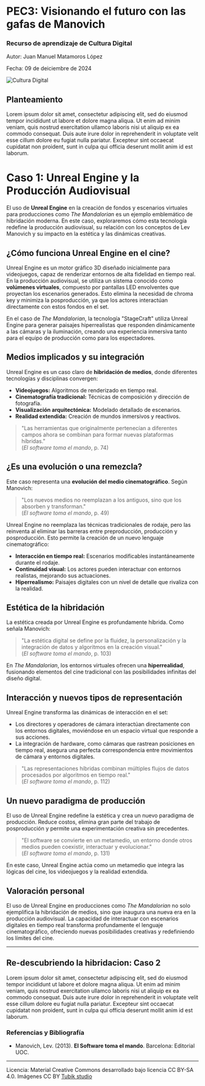 # PEC3: Visionando el futuro con las gafas de Manovich 

### Recurso de aprendizaje de Cultura Digital 


Autor: Juan Manuel Matamoros López


Fecha: 09 de deiciembre de 2024

![Cultura Digital](https://miro.medium.com/max/1400/0*9PyyNvrO2PcD3KuU.png) 



## Planteamiento


Lorem ipsum dolor sit amet, consectetur adipiscing elit, sed do eiusmod tempor incididunt ut labore et dolore magna aliqua. Ut enim ad minim veniam, quis nostrud exercitation ullamco laboris nisi ut aliquip ex ea commodo consequat. Duis aute irure dolor in reprehenderit in voluptate velit esse cillum dolore eu fugiat nulla pariatur. Excepteur sint occaecat cupidatat non proident, sunt in culpa qui officia deserunt mollit anim id est laborum.


# Caso 1: Unreal Engine y la Producción Audiovisual

El uso de **Unreal Engine** en la creación de fondos y escenarios virtuales para producciones como *The Mandalorian* es un ejemplo emblemático de hibridación moderna. En este caso, exploraremos cómo esta tecnología redefine la producción audiovisual, su relación con los conceptos de Lev Manovich y su impacto en la estética y las dinámicas creativas.

## ¿Cómo funciona Unreal Engine en el cine?

Unreal Engine es un motor gráfico 3D diseñado inicialmente para videojuegos, capaz de renderizar entornos de alta fidelidad en tiempo real. En la producción audiovisual, se utiliza un sistema conocido como **volúmenes virtuales**, compuesto por pantallas LED envolventes que proyectan los escenarios generados. Esto elimina la necesidad de chroma key y minimiza la posproducción, ya que los actores interactúan directamente con estos fondos en el set.

En el caso de *The Mandalorian*, la tecnología "StageCraft" utiliza Unreal Engine para generar paisajes hiperrealistas que responden dinámicamente a las cámaras y la iluminación, creando una experiencia inmersiva tanto para el equipo de producción como para los espectadores.

## Medios implicados y su integración

Unreal Engine es un caso claro de **hibridación de medios**, donde diferentes tecnologías y disciplinas convergen:
- **Videojuegos:** Algoritmos de renderizado en tiempo real.
- **Cinematografía tradicional:** Técnicas de composición y dirección de fotografía.
- **Visualización arquitectónica:** Modelado detallado de escenarios.
- **Realidad extendida:** Creación de mundos inmersivos y reactivos.

> "Las herramientas que originalmente pertenecían a diferentes campos ahora se combinan para formar nuevas plataformas híbridas."  
> (*El software toma el mando*, p. 74)

## ¿Es una evolución o una remezcla?

Este caso representa una **evolución del medio cinematográfico**. Según Manovich:

> "Los nuevos medios no reemplazan a los antiguos, sino que los absorben y transforman."  
> (*El software toma el mando*, p. 49)

Unreal Engine no reemplaza las técnicas tradicionales de rodaje, pero las reinventa al eliminar las barreras entre preproducción, producción y posproducción. Esto permite la creación de un nuevo lenguaje cinematográfico:
- **Interacción en tiempo real:** Escenarios modificables instantáneamente durante el rodaje.
- **Continuidad visual:** Los actores pueden interactuar con entornos realistas, mejorando sus actuaciones.
- **Hiperrealismo:** Paisajes digitales con un nivel de detalle que rivaliza con la realidad.

## Estética de la hibridación

La estética creada por Unreal Engine es profundamente híbrida. Como señala Manovich:

> "La estética digital se define por la fluidez, la personalización y la integración de datos y algoritmos en la creación visual."  
> (*El software toma el mando*, p. 103)

En *The Mandalorian*, los entornos virtuales ofrecen una **hiperrealidad**, fusionando elementos del cine tradicional con las posibilidades infinitas del diseño digital.

## Interacción y nuevos tipos de representación

Unreal Engine transforma las dinámicas de interacción en el set:
- Los directores y operadores de cámara interactúan directamente con los entornos digitales, moviéndose en un espacio virtual que responde a sus acciones.
- La integración de hardware, como cámaras que rastrean posiciones en tiempo real, asegura una perfecta correspondencia entre movimientos de cámara y entornos digitales.

> "Las representaciones híbridas combinan múltiples flujos de datos procesados por algoritmos en tiempo real."  
> (*El software toma el mando*, p. 112)

## Un nuevo paradigma de producción

El uso de Unreal Engine redefine la estética y crea un nuevo paradigma de producción. Reduce costos, elimina gran parte del trabajo de posproducción y permite una experimentación creativa sin precedentes.

> "El software se convierte en un metamedio, un entorno donde otros medios pueden coexistir, interactuar y evolucionar."  
> (*El software toma el mando*, p. 131)

En este caso, Unreal Engine actúa como un metamedio que integra las lógicas del cine, los videojuegos y la realidad extendida.

## Valoración personal

El uso de Unreal Engine en producciones como *The Mandalorian* no solo ejemplifica la hibridación de medios, sino que inaugura una nueva era en la producción audiovisual. La capacidad de interactuar con escenarios digitales en tiempo real transforma profundamente el lenguaje cinematográfico, ofreciendo nuevas posibilidades creativas y redefiniendo los límites del cine.

---



## Re-descubriendo la hibridacion: Caso 2

Lorem ipsum dolor sit amet, consectetur adipiscing elit, sed do eiusmod tempor incididunt ut labore et dolore magna aliqua. Ut enim ad minim veniam, quis nostrud exercitation ullamco laboris nisi ut aliquip ex ea commodo consequat. Duis aute irure dolor in reprehenderit in voluptate velit esse cillum dolore eu fugiat nulla pariatur. Excepteur sint occaecat cupidatat non proident, sunt in culpa qui officia deserunt mollit anim id est laborum.


### Referencias y Bibliografía

* Manovich, Lev. (2013). **El Software toma el mando**. Barcelona: Editorial UOC. 


----

Licencia: Material Creative Commons desarrollado bajo licencia CC BY-SA 4.0. Imágenes CC BY [Tubik studio](https://blog.tubikstudio.com/how-to-create-original-flat-illustrations-designers-tips/) 
